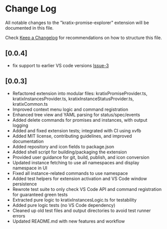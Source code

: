 # Change Log

All notable changes to the "kratix-promise-explorer" extension will be documented in this file.

Check [Keep a Changelog](http://keepachangelog.com/) for recommendations on how to structure this file.
## [0.0.4]

- fix support to earlier VS code versions [Issue-3](https://github.com/johnfawzy84/kratix-vs-code-plugin/issues/3)

## [0.0.3]

- Refactored extension into modular files: kratixPromiseProvider.ts, kratixInstancesProvider.ts, kratixInstanceStatusProvider.ts, kratixCommon.ts
- Improved context menu logic and command registration
- Enhanced tree view and YAML parsing for status/spec/events
- Added delete commands for promises and instances, with output logging
- Added and fixed extension tests; integrated with CI using xvfb
- Added MIT license, contributing guidelines, and improved documentation
- Added repository and icon fields to package.json
- Added shell script for building/packaging the extension
- Provided user guidance for git, build, publish, and icon conversion
- Updated instance fetching to use all namespaces and display namespace in UI
- Fixed all instance-related commands to use namespace
- Added test helpers for extension activation and VS Code window persistence
- Rewrote test suite to only check VS Code API and command registration for guaranteed green tests
- Extracted pure logic to kratixInstancesLogic.ts for testability
- Added pure logic tests (no VS Code dependency)
- Cleaned up old test files and output directories to avoid test runner errors
- Updated README.md with new features and workflow
